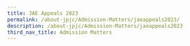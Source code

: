 ```yaml
---
title: JAE Appeals 2023
permalink: /about-jpjc/Admission-Matters/jaeappeals2023/
description: /about-jpjc/Admission-Matters/jaeappeals2023
third_nav_title: Admission Matters
---
```

